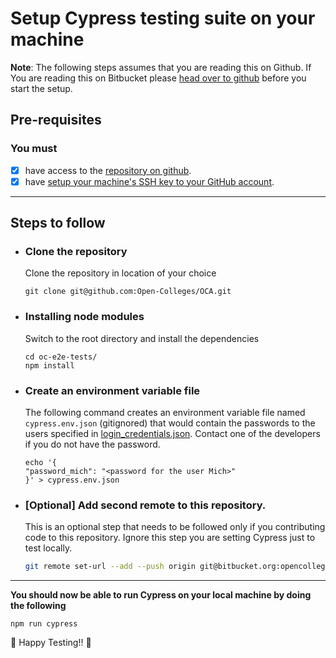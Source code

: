 # Setup Cypress testing suite on your machine

**Note**: The following steps assumes that you are reading this on Github. If You are reading this on Bitbucket please [head over to github](https://github.com/opencolleges/oc-e2e-tests) before you start the setup.

## Pre-requisites
### You must
- [x] have access to the [repository on github](https://github.com/opencolleges/oc-e2e-tests).
- [x] have [setup your machine's SSH key to your GitHub account](https://docs.github.com/en/authentication/connecting-to-github-with-ssh/adding-a-new-ssh-key-to-your-github-account).

***

## Steps to follow

- ### Clone the repository
	Clone the repository in location of your choice
  ```
  git clone git@github.com:Open-Colleges/OCA.git
  ```

- ### Installing node modules
	Switch to the root directory and install the dependencies
	```
	cd oc-e2e-tests/
	npm install
	```

- ### Create an environment variable file
	The following command creates an environment variable file named `cypress.env.json` (gitignored) that would contain the passwords to the users specified in [login_credentials.json](cypress/fixtures/login_credentials.json). Contact one of the developers if you do not have the password.
	```
	echo '{
	"password_mich": "<password for the user Mich>"
	}' > cypress.env.json
	```

- ### [Optional] Add second remote to this repository.
	This is an optional step that needs to be followed only if you contributing code to this repository. Ignore this step you are setting Cypress just to test locally.
  ```bash
  git remote set-url --add --push origin git@bitbucket.org:opencollegeseduau/oc-e2e-tests.git 
  ```

***
**You should now be able to run Cypress on your local machine by doing the following**
```
npm run cypress
```

:tada: Happy Testing!! :tada:
